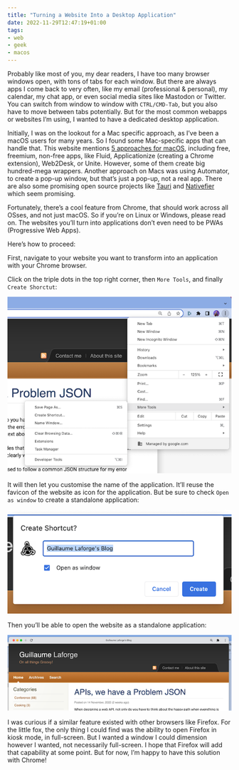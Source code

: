 ```yaml
---
title: "Turning a Website Into a Desktop Application"
date: 2022-11-29T12:47:19+01:00
tags:
- web
- geek
- macos
---
```


Probably like most of you, my dear readers, I have too many browser windows open, 
with tons of tabs for each window. But there are always apps I come back to very often, 
like my email (professional & personal), my calendar, my chat app, or even social media 
sites like Mastodon or Twitter. You can switch from window to window with `CTRL/CMD-Tab`, 
but you also have to move between tabs potentially. But for the most common webapps or 
websites I’m using, I wanted to have a dedicated desktop application.


Initially, I was on the lookout for a Mac specific approach, as I’ve been a macOS users 
for many years. So I found some Mac-specific apps that can handle that. This website mentions 
[5 approaches for macOS](https://www.makeuseof.com/tag/website-desktop-mac-app/), including 
free, freemium, non-free apps, like Fluid, Applicationize (creating a Chrome extension), 
Web2Desk, or Unite. However, some of them create big hundred-mega wrappers. Another approach 
on Macs was using Automator, to create a pop-up window, but that’s just a pop-up, not a real app. 
There are also some promising open source projects like [Tauri](https://tauri.app/) 
and [Nativefier](https://github.com/nativefier/nativefier) which seem promising.

Fortunately, there’s a cool feature from Chrome, that should work across all OSses, 
and not just macOS. So if you’re on Linux or Windows, please read on. 
The websites you’ll turn into applications don’t even need to be PWAs (Progressive Web Apps).

Here’s how to proceed:

First, navigate to your website you want to transform into an application with your Chrome browser.

Click on the triple dots in the top right corner, then `More Tools`, and finally `Create Shorctut`:

![](/img/chrome-to-app/web2app-01-create-shortcut.png)

It will then let you customise the name of the application. 
It’ll reuse the favicon of the website as icon for the application. 
But be sure to check `Open as window` to create a standalone application:

![](/img/chrome-to-app/web2app-02-open-as-window.png)

Then you’ll be able to open the website as a standalone application:

![](/img/chrome-to-app/web2app-03-standalone-app.png)

I was curious if a similar feature existed with other browsers like Firefox. 
For the little fox, the only thing I could find was the ability to open Firefox in kiosk mode, 
in full-screen. But I wanted a window I could dimension however I wanted, not necessarily full-screen. 
I hope that Firefox will add that capability at some point. 
But for now, I’m happy to have this solution with Chrome!


